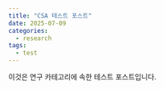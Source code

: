 ```yaml
---
title: "CSA 테스트 포스트"
date: 2025-07-09
categories:
  - research
tags:
  - test
---
```


이것은 연구 카테고리에 속한 테스트 포스트입니다.
